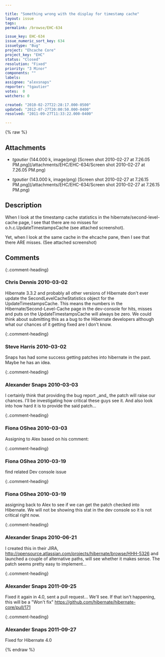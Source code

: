 ```yaml
---

title: "Something wrong with the display for timestamp cache"
layout: issue
tags: 
permalink: /browse/EHC-634

issue_key: EHC-634
issue_numeric_sort_key: 634
issuetype: "Bug"
project: "Ehcache Core"
project_key: "EHC"
status: "Closed"
resolution: "Fixed"
priority: "3 Minor"
components: ""
labels: 
assignee: "alexsnaps"
reporter: "tgautier"
votes:  0
watchers: 0

created: "2010-02-27T22:28:17.000-0500"
updated: "2012-07-27T20:00:50.000-0400"
resolved: "2011-09-27T11:33:22.000-0400"

---
```




{% raw %}


## Attachments

* <em>tgautier</em> (144.000 k, image/png) [Screen shot 2010-02-27 at 7.26.05 PM.png](/attachments/EHC/EHC-634/Screen shot 2010-02-27 at 7.26.05 PM.png)

* <em>tgautier</em> (143.000 k, image/png) [Screen shot 2010-02-27 at 7.26.15 PM.png](/attachments/EHC/EHC-634/Screen shot 2010-02-27 at 7.26.15 PM.png)




## Description

<div markdown="1" class="description">

When I look at the timestamp cache statistics in the hibernate/second-level-cache page, I see that there are no misses for o.h.c.UpdateTimestampsCache (see attached screenshot).

Yet, when I look at the same cache in the ehcache pane, then I see that there ARE misses.  (See attached screenshot)

</div>

## Comments


{:.comment-heading}
### **Chris Dennis** <span class="date">2010-03-02</span>

<div markdown="1" class="comment">

Hibernate 3.3.2 and probably all other versions of Hibernate don't ever update the SecondLevelCacheStatistics object for the UpdateTimestampsCache.  This means the numbers in the Hibernate/Second-Level-Cache page in the dev-console for hits, misses and puts on the UpdateTimestampsCache will always be zero.  We could think about submitting this as a bug to the Hibernate developers although what our chances of it getting fixed are I don't know.

</div>


{:.comment-heading}
### **Steve Harris** <span class="date">2010-03-02</span>

<div markdown="1" class="comment">

Snaps has had some success getting patches into hibernate in the past. Maybe he has an idea.

</div>


{:.comment-heading}
### **Alexander Snaps** <span class="date">2010-03-03</span>

<div markdown="1" class="comment">

I certainly think that providing the bug report \_and\_ the patch will raise our chances.
I'll be investigating how critical these guys see it. And also look into how hard it is to provide the said patch...

</div>


{:.comment-heading}
### **Fiona OShea** <span class="date">2010-03-03</span>

<div markdown="1" class="comment">

Assigning to Alex based on his comment:

</div>


{:.comment-heading}
### **Fiona OShea** <span class="date">2010-03-19</span>

<div markdown="1" class="comment">

find related Dev console issue

</div>


{:.comment-heading}
### **Fiona OShea** <span class="date">2010-03-19</span>

<div markdown="1" class="comment">

assigning back to Alex to see if we can get the patch checked into Hibernate. 
We will not be showing this stat in the dev console so it is not critical right now.

</div>


{:.comment-heading}
### **Alexander Snaps** <span class="date">2010-06-21</span>

<div markdown="1" class="comment">

I created this in their JIRA,
http://opensource.atlassian.com/projects/hibernate/browse/HHH-5326 
and launched a couple of alternative paths, will see whether it makes sense. The patch seems pretty easy to implement...

</div>


{:.comment-heading}
### **Alexander Snaps** <span class="date">2011-09-25</span>

<div markdown="1" class="comment">

Fixed it again in 4.0, sent a pull request... We'll see. If that isn't happening, this will be a "Won't fix"
https://github.com/hibernate/hibernate-core/pull/171

</div>


{:.comment-heading}
### **Alexander Snaps** <span class="date">2011-09-27</span>

<div markdown="1" class="comment">

Fixed for Hibernate 4.0

</div>



{% endraw %}
